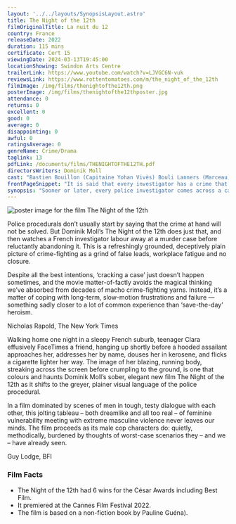 ```yaml
---
layout: '../../layouts/SynopsisLayout.astro'
title: The Night of the 12th
filmOriginalTitle: La nuit du 12
country: France
releaseDate: 2022
duration: 115 mins
certificate: Cert 15
viewingDate: 2024-03-13T19:45:00
locationShowing: Swindon Arts Centre
trailerLink: https://www.youtube.com/watch?v=LJVGC6N-vuk
reviewsLink: https://www.rottentomatoes.com/m/the_night_of_the_12th
filmImage: /img/films/thenightofthe12th.png
posterImage: /img/films/thenightofthe12thposter.jpg
attendance: 0
returns: 0
excellent: 0
good: 0
average: 0
disappointing: 0
awful: 0
ratingsAverage: 0
genreName: Crime/Drama
taglink: 13
pdfLink: /documents/films/THENIGHTOFTHE12TH.pdf
directorsWriters: Dominik Moll
cast: "Bastien Bouillon (Capitaine Yohan Vivès) Bouli Lanners (Marceau) Pauline Serieys (Nannie)"
frontPageSnippet: "It is said that every investigator has a crime that haunts them, a case that hurts them more than the others, without them necessarily knowing why.  For Yohan that case is the murder of Clara."
synopsis: "Sooner or later, every police investigator comes across a case that remains unsolved and which haunts him.  For Yohan, Clara’s murder is that case.  What starts as a thorough investigation into the victim’s life soon turns into a nagging obsession.  Then his assistant Marceau divorces, in full burn-out."
--- 
```

![poster image for the film The Night of the 12th]( /img/films/thenightofthe12th.png "alt text") 

Police procedurals don’t usually start by saying that the crime at hand will not be solved.  But Dominik Moll’s The Night of the 12th does just that, and then watches a French investigator labour away at a murder case before reluctantly abandoning it.  This is a refreshingly grounded, deceptively plain picture of crime-fighting as a grind of false leads, workplace fatigue and no closure.

Despite all the best intentions, ‘cracking a case’ just doesn’t happen sometimes, and the movie matter-of-factly avoids the magical thinking we’ve absorbed from decades of macho crime-fighting yarns.  Instead, it’s a matter of coping with long-term, slow-motion frustrations and failure — something sadly closer to a lot of common experience than ‘save-the-day’ heroism.

<div class="review__author review__author--review1"> 
Nicholas Rapold, The New York Times
</div> 

Walking home one night in a sleepy French suburb, teenager Clara effusively FaceTimes a friend, hanging up shortly before a hooded assailant approaches her, addresses her by name, douses her in kerosene, and flicks a cigarette lighter her way.  The image of her blazing, running body, streaking across the screen before crumpling to the ground, is one that colours and haunts Dominik Moll’s sober, elegant new film The Night of the 12th as it shifts to the greyer, plainer visual language of the police procedural.

In a film dominated by scenes of men in tough, testy dialogue with each other, this jolting tableau – both dreamlike and all too real – of feminine vulnerability meeting with extreme masculine violence never leaves our minds.  The film proceeds as its male cop characters do: quietly, methodically, burdened by thoughts of worst-case scenarios they – and we – have already seen.

<div class="review__author"> 
Guy Lodge, BFI
</div> 

### Film Facts 

* The Night of the 12th had 6 wins for the César Awards including Best Film.
* It premiered at the Cannes Film Festival 2022.
* The film is based on a non-fiction book by Pauline Guéna).